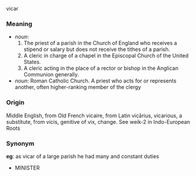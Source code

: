 vicar
### Meaning
+ _noun_:
   1. The priest of a parish in the Church of England who receives a stipend or salary but does not receive the tithes of a parish.
   2. A cleric in charge of a chapel in the Episcopal Church of the United States.
   3. A cleric acting in the place of a rector or bishop in the Anglican Communion generally.
+ _noun_: Roman Catholic Church. A priest who acts for or represents another, often higher-ranking member of the clergy

### Origin

Middle English, from Old French vicaire, from Latin vicārius, vicarious, a substitute, from vicis, genitive of vix, change. See weik-2 in Indo-European Roots

### Synonym

__eg__: as vicar of a large parish he had many and constant duties

+ MINISTER



